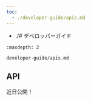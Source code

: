 ```yaml
---
toc:
  - ./developer-guide/apis.md
---
```


- ./# デベロッパーガイド

```{toctree}
:maxdepth: 2

developer-guide/apis.md
```

API
----

近日公開！